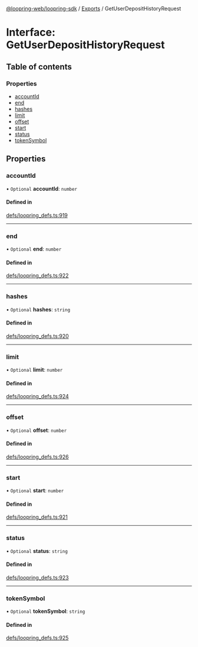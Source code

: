 [@loopring-web/loopring-sdk](../README.md) / [Exports](../modules.md) / GetUserDepositHistoryRequest

# Interface: GetUserDepositHistoryRequest

## Table of contents

### Properties

- [accountId](GetUserDepositHistoryRequest.md#accountid)
- [end](GetUserDepositHistoryRequest.md#end)
- [hashes](GetUserDepositHistoryRequest.md#hashes)
- [limit](GetUserDepositHistoryRequest.md#limit)
- [offset](GetUserDepositHistoryRequest.md#offset)
- [start](GetUserDepositHistoryRequest.md#start)
- [status](GetUserDepositHistoryRequest.md#status)
- [tokenSymbol](GetUserDepositHistoryRequest.md#tokensymbol)

## Properties

### accountId

• `Optional` **accountId**: `number`

#### Defined in

[defs/loopring_defs.ts:919](https://github.com/Loopring/loopring_sdk/blob/1d20f38/src/defs/loopring_defs.ts#L919)

___

### end

• `Optional` **end**: `number`

#### Defined in

[defs/loopring_defs.ts:922](https://github.com/Loopring/loopring_sdk/blob/1d20f38/src/defs/loopring_defs.ts#L922)

___

### hashes

• `Optional` **hashes**: `string`

#### Defined in

[defs/loopring_defs.ts:920](https://github.com/Loopring/loopring_sdk/blob/1d20f38/src/defs/loopring_defs.ts#L920)

___

### limit

• `Optional` **limit**: `number`

#### Defined in

[defs/loopring_defs.ts:924](https://github.com/Loopring/loopring_sdk/blob/1d20f38/src/defs/loopring_defs.ts#L924)

___

### offset

• `Optional` **offset**: `number`

#### Defined in

[defs/loopring_defs.ts:926](https://github.com/Loopring/loopring_sdk/blob/1d20f38/src/defs/loopring_defs.ts#L926)

___

### start

• `Optional` **start**: `number`

#### Defined in

[defs/loopring_defs.ts:921](https://github.com/Loopring/loopring_sdk/blob/1d20f38/src/defs/loopring_defs.ts#L921)

___

### status

• `Optional` **status**: `string`

#### Defined in

[defs/loopring_defs.ts:923](https://github.com/Loopring/loopring_sdk/blob/1d20f38/src/defs/loopring_defs.ts#L923)

___

### tokenSymbol

• `Optional` **tokenSymbol**: `string`

#### Defined in

[defs/loopring_defs.ts:925](https://github.com/Loopring/loopring_sdk/blob/1d20f38/src/defs/loopring_defs.ts#L925)
